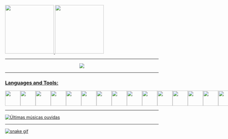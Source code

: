 <div align="center">
   <div style="display: flex">
   <a href="https://github.com/diegwl">
   <img height="160em" src="https://github-readme-stats.vercel.app/api/top-langs/?username=diegwl&layout=compact&langs_count=7&theme=merko"/>
   <img height="160em" src="https://github-readme-stats.vercel.app/api?username=diegwl&show_icons=true&theme=merko&include_all_commits=true&count_private=true"/>
   </div>
</div>

---
   
<div align="center">
  <img src="https://thumbs.gfycat.com/EntireBlackEchidna-max-1mb.gif"/>
</div>
   
---
<h3 align="left">Languages and Tools:</h3>

<div align="center" style="display: flex;"><br>
  <img align="center" height="50" width="50" src="https://cdn.jsdelivr.net/gh/devicons/devicon/icons/azure/azure-original.svg" />
  <img align="center" height="50" width="50" src="https://cdn.jsdelivr.net/gh/devicons/devicon/icons/raspberrypi/raspberrypi-original.svg" />
  <img align="center" height="50" width="50" src="https://cdn.jsdelivr.net/gh/devicons/devicon/icons/arduino/arduino-original.svg" />
  <img align="center" height="50" width="50" src="https://cdn.jsdelivr.net/gh/devicons/devicon/icons/linux/linux-original.svg" />
  <img align="center" height="50" width="50" src="https://cdn.jsdelivr.net/gh/devicons/devicon/icons/ubuntu/ubuntu-plain.svg" />
  <img align="center" height="50" width="50" src="https://cdn.jsdelivr.net/gh/devicons/devicon/icons/java/java-original.svg" />
  <img align="center" height="50" width="50" src="https://cdn.jsdelivr.net/gh/devicons/devicon/icons/spring/spring-original.svg" />
  <img align="center" height="50" width="50" src="https://cdn.jsdelivr.net/gh/devicons/devicon/icons/python/python-original.svg" />
  <img align="center" height="50" width="50" src="https://cdn.jsdelivr.net/gh/devicons/devicon/icons/html5/html5-original.svg" />
  <img align="center" height="50" width="50" src="https://cdn.jsdelivr.net/gh/devicons/devicon/icons/css3/css3-original.svg" />
  <img align="center" height="50" width="50" src="https://cdn.jsdelivr.net/gh/devicons/devicon/icons/javascript/javascript-plain.svg" />
  <img align="center" height="50" width="50" src="https://cdn.jsdelivr.net/gh/devicons/devicon/icons/react/react-original.svg" />
  <img align="center" height="50" width="50" src="https://cdn.jsdelivr.net/gh/devicons/devicon/icons/c/c-original.svg" />
  <img align="center" height="50" width="50" src="https://cdn.jsdelivr.net/gh/devicons/devicon/icons/cplusplus/cplusplus-original.svg" />  
  <img align="center" height="50" width="50" src="https://cdn.jsdelivr.net/gh/devicons/devicon/icons/labview/labview-original.svg" /> <br/><br/>
  <img align="center" height="50" width="50" src="https://cdn.jsdelivr.net/gh/devicons/devicon/icons/mysql/mysql-original.svg" />
  <img align="center" height="50" width="50" src="https://cdn.jsdelivr.net/gh/devicons/devicon/icons/docker/docker-original.svg" />
  <img align="center" height="50" width="50" src="https://cdn.jsdelivr.net/gh/devicons/devicon/icons/figma/figma-original.svg" />
  <img align="center" height="50" width="50" src="https://cdn.jsdelivr.net/gh/devicons/devicon/icons/canva/canva-original.svg" />
</div>

---

![Últimas músicas ouvidas](https://spotify-recently-played-readme.vercel.app/api?user=diegocastan&count=2&width=1000)

---

![snake gif](https://github.com/diegwl/Diegwl/blob/output/github-contribution-grid-snake.svg)
